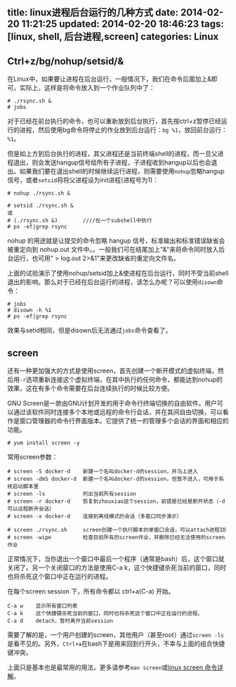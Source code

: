 title: linux进程后台运行的几种方式
date: 2014-02-20 11:21:25
updated: 2014-02-20 18:46:23
tags: [linux, shell, 后台进程,screen]
categories: Linux
---

## Ctrl+z/bg/nohup/setsid/& ##
在Linux中，如果要让进程在后台运行，一般情况下，我们在命令后面加上&即可，实际上，这样是将命令放入到一个作业队列中了：
```
# ./rsync.sh &
# jobs
```
对于已经在前台执行的命令，也可以重新放到后台执行，首先按ctrl+z暂停已经运行的进程，然后使用bg命令将停止的作业放到后台运行：`bg %1`，放回前台运行：`%1`。
 
但是如上方到后台执行的进程，其父进程还是当前终端shell的进程，而一旦父进程退出，则会发送hangup信号给所有子进程，子进程收到hangup以后也会退出。如果我们要在退出shell的时候继续运行进程，则需要使用`nohup`忽略hangup信号，或者`setsid`将将父进程设为init进程(进程号为1)：
```
# nohup ./rsync.sh &

# setsid ./rsync.sh &
或
# (./rsync.sh &)        ////在一个subshell中执行
# ps -ef|grep rsync
 ```
nohup 的用途就是让提交的命令忽略 hangup 信号，标准输出和标准错误缺省会被重定向到 nohup.out 文件中。。一般我们可在结尾加上"&"来将命令同时放入后台运行，也可用" > log.out 2>&1"来更改缺省的重定向文件名。

上面的试验演示了使用nohup/setsid加上&使进程在后台运行，同时不受当前shell退出的影响。那么对于已经在后台运行的进程，该怎么办呢？可以使用`disown`命令：
```
# jobs
# disown -h %1
# ps -ef|grep rsync
```
效果与setid相同，但是disown后无法通过`jobs`命令查看了。

## screen ##
还有一种更加强大的方式是使用screen，首先创建一个断开模式的虚拟终端，然后用`-r`选项重新连接这个虚拟终端，在其中执行的任何命令，都能达到nohup的效果，这在有多个命令需要在后台连续执行的时候比较方便。

<!-- more -->

GNU Screen是一款由GNU计划开发的用于命令行终端切换的自由软件。用户可以通过该软件同时连接多个本地或远程的命令行会话，并在其间自由切换，可以看作是窗口管理器的命令行界面版本。它提供了统一的管理多个会话的界面和相应的功能。 
```
# yum install screen -y
```

常用screen参数：
```
# screen -S docker-d    新建一个名叫docker-d的session，并马上进入
# screen -dmS docker-d  新建一个名叫docker-d的session，但暂不进入，可用于系统启动脚本里
# screen -ls            列出当前所有session
# screen -r docker-d    恢复到zhouxiao这个session，前提是已经是断开状态（-d可以远程断开会话）
# screen -x docker-d    连接到离线模式的会话（多窗口同步演示）

# screen ./rsync.sh     screen创建一个执行脚本的单窗口会话，可以attach进程ID
# screen -wipe          检查目前所有的screen作业，并删除已经无法使用的screen作业
```

正常情况下，当你退出一个窗口中最后一个程序（通常是bash）后，这个窗口就关闭了。另一个关闭窗口的方法是使用C-a k，这个快捷键杀死当前的窗口，同时也将杀死这个窗口中正在运行的进程。

在每个screen session 下，所有命令都以 ctrl+a(C-a) 开始。
```
C-a w    显示所有窗口列表
C-a k    这个快捷键杀死当前的窗口，同时也将杀死这个窗口中正在运行的进程。 
C-a d    detach，暂时离开当前session
```
需要了解的是，一个用户创建的screen，其他用户（甚至root）通过`screen -ls`是看不见的。另外，`Ctrl+a`在bash下是用来回到行开头，不幸与上面的组合快捷键冲突。

上面只是基本也是最常用的用法，更多请参考`man screen`或[linux screen 命令详解](http://www.cnblogs.com/mchina/archive/2013/01/30/2880680.html)。
